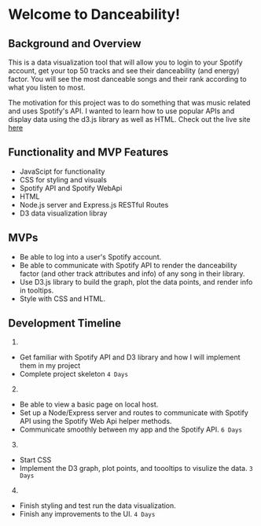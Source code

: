 # Welcome to Danceability!

## Background and Overview
This is a data visualization tool that will allow you to login to your Spotify account, get your top 50 tracks and see their danceability (and energy) factor. You will see the most danceable songs and their rank according to what you listen to most.

The motivation for this project was to do something that was music related and uses Spotify's API. I wanted to learn how to use popular APIs and display data using the d3.js library as well as HTML. Check out the live site [here](https://danceability1.herokuapp.com/)


## Functionality and MVP Features
* JavaScipt for functionality
* CSS for styling and visuals
* Spotify API and Spotify WebApi
* HTML
* Node.js server and Express.js RESTful Routes
* D3 data visualization libray

## MVPs
* Be able to log into a user's Spotify account.
* Be able to communicate with Spotify API to render the danceability factor (and other track    attributes and info) of any song in their library.
* Use D3.js library to build the graph, plot the data points, and render info in tooltips.
* Style with CSS and HTML.

## Development Timeline

1)
* Get familiar with Spotify API and D3 library and how I will implement them in my project
* Complete project skeleton `4 Days`

2)
* Be able to view a basic page on local host. 
* Set up a Node/Express server and routes to communicate with Spotify API using the Spotify Web Api helper methods.
* Communicate smoothly between my app and the Spotify API. `6 Days`

3)
* Start CSS
* Implement the D3 graph, plot points, and toooltips to visulize the data. `3 Days` 

4)
* Finish styling and test run the data visualization.
* Finish any improvements to the UI. `4 Days`

<!-- ![alt text](https://wireframe.cc/fiakf2) -->
